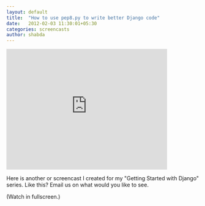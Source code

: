 ```yaml
---
layout: default
title:  "How to use pep8.py to write better Django code"
date:   2012-02-03 11:30:01+05:30
categories: screencasts
author: shabda
---
```

<iframe width="420" height="315" src="http://www.youtube.com/embed/fYEJpq_PtDQ" frameborder="0" allowfullscreen></iframe>

Here is another or screencast I created for my "Getting Started with Django" series. Like this? Email us on what would you like to see.

(Watch in fullscreen.)

